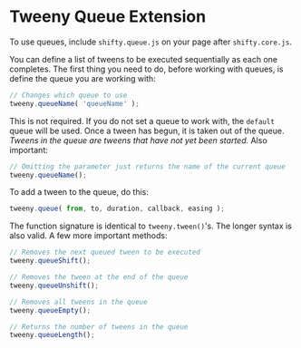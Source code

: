 Tweeny Queue Extension
===

To use queues, include `shifty.queue.js` on your page after `shifty.core.js`.

You can define a list of tweens to be executed sequentially as each one completes.  The first thing you need to do, before working with queues, is define the queue you are working with:

````javascript
// Changes which queue to use
tweeny.queueName( 'queueName' );
````

This is not required.  If you do not set a queue to work with, the `default` queue will be used.  Once a tween has begun, it is taken out of the queue.  _Tweens in the queue are tweens that have not yet been started._  Also important:

````javascript
// Omitting the parameter just returns the name of the current queue
tweeny.queueName();
````

To add a tween to the queue, do this:

````javascript
tweeny.queue( from, to, duration, callback, easing );
````

The function signature is identical to `tweeny.tween()`'s.  The longer syntax is also valid.  A few more important methods:

````javascript
// Removes the next queued tween to be executed
tweeny.queueShift();
````

````javascript
// Removes the tween at the end of the queue
tweeny.queueUnshift();
````

````javascript
// Removes all tweens in the queue
tweeny.queueEmpty();
````

````javascript
// Returns the number of tweens in the queue
tweeny.queueLength();
````